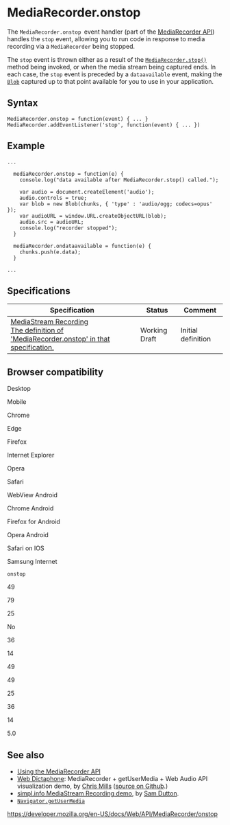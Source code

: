 # MediaRecorder.onstop

The `MediaRecorder.onstop `event handler (part of the [MediaRecorder API](../mediastream_recording_api)) handles the `stop` event, allowing you to run code in response to media recording via a `MediaRecorder` being stopped.

The `stop` event is thrown either as a result of the [`MediaRecorder.stop()`](stop) method being invoked, or when the media stream being captured ends. In each case, the `stop` event is preceded by a `dataavailable` event, making the [`Blob`](../blob) captured up to that point available for you to use in your application.

## Syntax

    MediaRecorder.onstop = function(event) { ... }
    MediaRecorder.addEventListener('stop', function(event) { ... })

## Example

    ...

      mediaRecorder.onstop = function(e) {
        console.log("data available after MediaRecorder.stop() called.");

        var audio = document.createElement('audio');
        audio.controls = true;
        var blob = new Blob(chunks, { 'type' : 'audio/ogg; codecs=opus' });
        var audioURL = window.URL.createObjectURL(blob);
        audio.src = audioURL;
        console.log("recorder stopped");
      }

      mediaRecorder.ondataavailable = function(e) {
        chunks.push(e.data);
      }

    ...

## Specifications

<table><thead><tr class="header"><th>Specification</th><th>Status</th><th>Comment</th></tr></thead><tbody><tr class="odd"><td><a href="https://w3c.github.io/mediacapture-record/#dom-mediarecorder-onstop">MediaStream Recording<br />
<span class="small">The definition of 'MediaRecorder.onstop' in that specification.</span></a></td><td><span class="spec-wd">Working Draft</span></td><td>Initial definition</td></tr></tbody></table>

## Browser compatibility

Desktop

Mobile

Chrome

Edge

Firefox

Internet Explorer

Opera

Safari

WebView Android

Chrome Android

Firefox for Android

Opera Android

Safari on IOS

Samsung Internet

`onstop`

49

79

25

No

36

14

49

49

25

36

14

5.0

## See also

- [Using the MediaRecorder API](../mediastream_recording_api/using_the_mediastream_recording_api)
- [Web Dictaphone](https://mdn.github.io/web-dictaphone/): MediaRecorder + getUserMedia + Web Audio API visualization demo, by [Chris Mills](https://twitter.com/chrisdavidmills) ([source on Github](https://github.com/mdn/web-dictaphone/).)
- [simpl.info MediaStream Recording demo](https://simpl.info/mediarecorder/), by [Sam Dutton](https://twitter.com/sw12).
- [`Navigator.getUserMedia`](../navigator/getusermedia)

<a href="https://developer.mozilla.org/en-US/docs/Web/API/MediaRecorder/onstop" class="_attribution-link">https://developer.mozilla.org/en-US/docs/Web/API/MediaRecorder/onstop</a>

